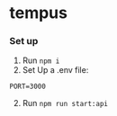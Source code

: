 # tempus

### Set up

1. Run ``npm i``
2. Set Up a .env file: 
```NODE_ENV=development
PORT=3000
```
2. Run ``npm run start:api``

